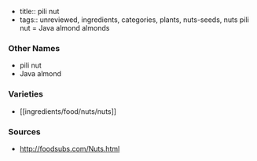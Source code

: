 - title:: pili nut
- tags:: unreviewed, ingredients, categories, plants, nuts-seeds, nuts
pili nut = Java almond almonds

### Other Names

* pili nut
* Java almond

### Varieties

* [[ingredients/food/nuts/nuts]]

### Sources
* http://foodsubs.com/Nuts.html
